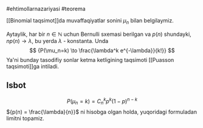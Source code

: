 #ehtimollarnazariyasi
#teorema

[[Binomial taqsimot]]da muvaffaqiyatlar sonini ${\mu_n}$ bilan belgilaymiz.

Aytaylik, har bir ${n \in \mathbb{N}}$ uchun Bernulli sxemasi berilgan va ${p(n)}$ shundayki, ${n p(n) \to \lambda}$, bu yerda $\lambda$ - konstanta. Unda 
$$
{P(\mu_n=k) \to \frac{\lambda^k e^{-\lambda}}{k!}}
$$
Ya'ni bunday tasodifiy sonlar ketma ketligining taqsimoti [[Puasson taqsimoti]]ga intiladi.

## Isbot

$$P(\mu_n = k) = C_n^k p^k (1 - p)^{n-k}$$
${p(n) = \frac{\lambda}{n}}$ ni hisobga olgan holda, yuqoridagi formuladan limitni topamiz.